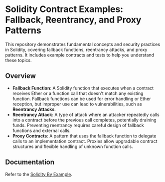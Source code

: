 # Solidity Contract Examples: Fallback, Reentrancy, and Proxy Patterns

This repository demonstrates fundamental concepts and security practices in Solidity, covering fallback functions, reentrancy attacks, and proxy patterns. It includes example contracts and tests to help you understand these topics.

## Overview

- **Fallback Function**: A Solidity function that executes when a contract receives Ether or a function call that doesn't match any existing function. Fallback functions can be used for error handling or Ether reception, but improper use can lead to vulnerabilities, such as **Reentrancy Attacks**.
- **Reentrancy Attack**: A type of attack where an attacker repeatedly calls into a contract before the previous call completes, potentially draining funds. Preventing reentrancy requires careful design of fallback functions and external calls.
- **Proxy Contracts**: A pattern that uses the fallback function to delegate calls to an implementation contract. Proxies allow upgradable contract structures and flexible handling of unknown function calls.

## Documentation

Refer to the [Solidity By Example](https://solidity-by-example.org/fallback/).
